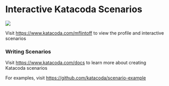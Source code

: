 # Interactive Katacoda Scenarios

[![](http://shields.katacoda.com/katacoda/mflintoff/count.svg)](https://www.katacoda.com/mflintoff "Get your profile on Katacoda.com")

Visit https://www.katacoda.com/mflintoff to view the profile and interactive scenarios

### Writing Scenarios
Visit https://www.katacoda.com/docs to learn more about creating Katacoda scenarios

For examples, visit https://github.com/katacoda/scenario-example
